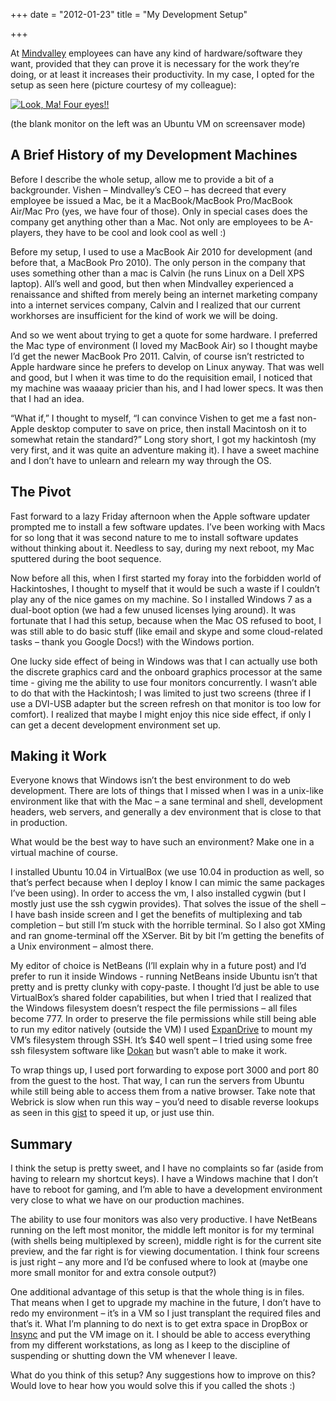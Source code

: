 +++
date = "2012-01-23"
title = "My Development Setup"

+++

At [Mindvalley](http://www.mindvalley.com/) employees can have any kind of hardware/software they want, provided that they can prove it is necessary for the work they’re doing, or at least it increases their productivity. In my case, I opted for the setup as seen here (picture courtesy of my colleague):

<a href="http://instagr.am/p/h_EQp/"><img src="http://distilleryimage1.s3.amazonaws.com/8bd5621a40f411e180c9123138016265_7.jpg" alt="Look, Ma! Four eyes!!"></a>

(the blank monitor on the left was an Ubuntu VM on screensaver mode)

<!--more-->

## A Brief History of my Development Machines

Before I describe the whole setup, allow me to provide a bit of a backgrounder. Vishen – Mindvalley’s CEO – has decreed that every employee be issued a Mac, be it a MacBook/MacBook Pro/MacBook Air/Mac Pro (yes, we have four of those). Only in special cases does the company get anything other than a Mac. Not only are employees to be A-players, they have to be cool and look cool as well :)

Before my setup, I used to use a MacBook Air 2010 for development (and before that, a MacBook Pro 2010). The only person in the company that uses something other than a mac is Calvin (he runs Linux on a Dell XPS laptop). All’s well and good, but then when Mindvalley experienced a renaissance and shifted from merely being an internet marketing company into a internet services company, Calvin and I realized that our current workhorses are insufficient for the kind of work we will be doing.

And so we went about trying to get a quote for some hardware. I preferred the Mac type of environment (I loved my MacBook Air) so I thought maybe I’d get the newer MacBook Pro 2011. Calvin, of course isn’t restricted to Apple hardware since he prefers to develop on Linux anyway. That was well and good, but I when it was time to do the requisition email, I noticed that my machine was waaaay pricier than his, and I had lower specs. It was then that I had an idea.

“What if,” I thought to myself, “I can convince Vishen to get me a fast non-Apple desktop computer to save on price, then install Macintosh on it to somewhat retain the standard?” Long story short, I got my hackintosh (my very first, and it was quite an adventure making it). I have a sweet machine and I don’t have to unlearn and relearn my way through the OS.

## The Pivot

Fast forward to a lazy Friday afternoon when the Apple software updater prompted me to install a few software updates. I’ve been working with Macs for so long that it was second nature to me to install software updates without thinking about it. Needless to say, during my next reboot, my Mac sputtered during the boot sequence.

Now before all this, when I first started my foray into the forbidden world of Hackintoshes, I thought to myself that it would be such a waste if I couldn’t play any of the nice games on my machine. So I installed Windows 7 as a dual-boot option (we had a few unused licenses lying around). It was fortunate that I had this setup, because when the Mac OS refused to boot, I was still able to do basic stuff (like email and skype and some cloud-related tasks – thank you Google Docs!) with the Windows portion.

One lucky side effect of being in Windows was that I can actually use both the discrete graphics card and the onboard graphics processor at the same time - giving me the ability to use four monitors concurrently. I wasn’t able to do that with the Hackintosh; I was limited to just two screens (three if I use a DVI-USB adapter but the screen refresh on that monitor is too low for comfort). I realized that maybe I might enjoy this nice side effect, if only I can get a decent development environment set up.

## Making it Work

Everyone knows that Windows isn’t the best environment to do web development. There are lots of things that I missed when I was in a unix-like environment like that with the Mac – a sane terminal and shell, development headers, web servers, and generally a dev environment that is close to that in production.

What would be the best way to have such an environment? Make one in a virtual machine of course.

I installed Ubuntu 10.04 in VirtualBox (we use 10.04 in production as well, so that’s perfect because when I deploy I know I can mimic the same packages I’ve been using). In order to access the vm, I also installed cygwin (but I mostly just use the ssh cygwin provides). That solves the issue of the shell – I have bash inside screen and I get the benefits of multiplexing and tab completion – but still I’m stuck with the horrible terminal. So I also got XMing and ran gnome-terminal off the XServer. Bit by bit I’m getting the benefits of a Unix environment – almost there.

My editor of choice is NetBeans (I’ll explain why in a future post) and I’d prefer to run it inside Windows - running NetBeans inside Ubuntu isn’t that pretty and is pretty clunky with copy-paste. I thought I’d just be able to use VirtualBox’s shared folder capabilities, but when I tried that I realized that the Windows filesystem doesn’t respect the file permissions – all files become 777. In order to preserve the file permissions while still being able to run my editor natively (outside the VM) I used [ExpanDrive](http://www.expandrive.com/) to mount my VM’s filesystem through SSH. It’s $40 well spent – I tried using some free ssh filesystem software like [Dokan](http://dokan-dev.net/en/) but wasn’t able to make it work.

To wrap things up, I used port forwarding to expose port 3000 and port 80 from the guest to the host. That way, I can run the servers from Ubuntu while still being able to access them from a native browser. Take note that Webrick is slow when run this way – you’d need to disable reverse lookups as seen in this [gist](https://gist.github.com/1524036) to speed it up, or just use thin.

## Summary

I think the setup is pretty sweet, and I have no complaints so far (aside from having to relearn my shortcut keys). I have a Windows machine that I don’t have to reboot for gaming, and I’m able to have a development environment very close to what we have on our production machines.

The ability to use four monitors was also very productive. I have NetBeans running on the left most monitor, the middle left monitor is for my terminal (with shells being multiplexed by screen), middle right is for the current site preview, and the far right is for viewing documentation. I think four screens is just right – any more and I’d be confused where to look at (maybe one more small monitor for and extra console output?)

One additional advantage of this setup is that the whole thing is in files. That means when I get to upgrade my machine in the future, I don’t have to redo my environment – it’s in a VM so I just transplant the required files and that’s it. What I’m planning to do next is to get extra space in DropBox or [Insync](https://www.insynchq.com/) and put the VM image on it. I should be able to access everything from my different workstations, as long as I keep to the discipline of suspending or shutting down the VM whenever I leave.

What do you think of this setup? Any suggestions how to improve on this? Would love to hear how you would solve this if you called the shots :)